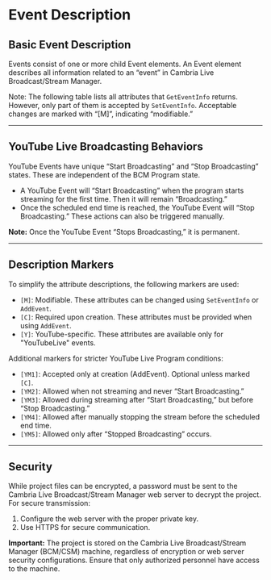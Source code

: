 # Event Description

## Basic Event Description
Events consist of one or more child Event elements. An Event element describes all information related to an “event” in Cambria Live Broadcast/Stream Manager.

Note: The following table lists all attributes that `GetEventInfo` returns. However, only part of them is accepted by `SetEventInfo`. Acceptable changes are marked with “[M]”, indicating “modifiable.”

---

## YouTube Live Broadcasting Behaviors
YouTube Events have unique “Start Broadcasting” and “Stop Broadcasting” states. These are independent of the BCM Program state.

- A YouTube Event will “Start Broadcasting” when the program starts streaming for the first time. Then it will remain “Broadcasting.”
- Once the scheduled end time is reached, the YouTube Event will “Stop Broadcasting.” These actions can also be triggered manually.

**Note:** Once the YouTube Event “Stops Broadcasting,” it is permanent.

---

## Description Markers
To simplify the attribute descriptions, the following markers are used:

- `[M]`: Modifiable. These attributes can be changed using `SetEventInfo` or `AddEvent`.
- `[C]`: Required upon creation. These attributes must be provided when using `AddEvent`.
- `[Y]`: YouTube-specific. These attributes are available only for "YouTubeLive" events.

Additional markers for stricter YouTube Live Program conditions:
- `[YM1]`: Accepted only at creation (AddEvent). Optional unless marked `[C]`.
- `[YM2]`: Allowed when not streaming and never “Start Broadcasting.”
- `[YM3]`: Allowed during streaming after “Start Broadcasting,” but before “Stop Broadcasting.”
- `[YM4]`: Allowed after manually stopping the stream before the scheduled end time.
- `[YM5]`: Allowed only after “Stopped Broadcasting” occurs.

---

## Security
While project files can be encrypted, a password must be sent to the Cambria Live Broadcast/Stream Manager web server to decrypt the project. For secure transmission:
1. Configure the web server with the proper private key.
2. Use HTTPS for secure communication.

**Important:** The project is stored on the Cambria Live Broadcast/Stream Manager (BCM/CSM) machine, regardless of encryption or web server security configurations. Ensure that only authorized personnel have access to the machine.
